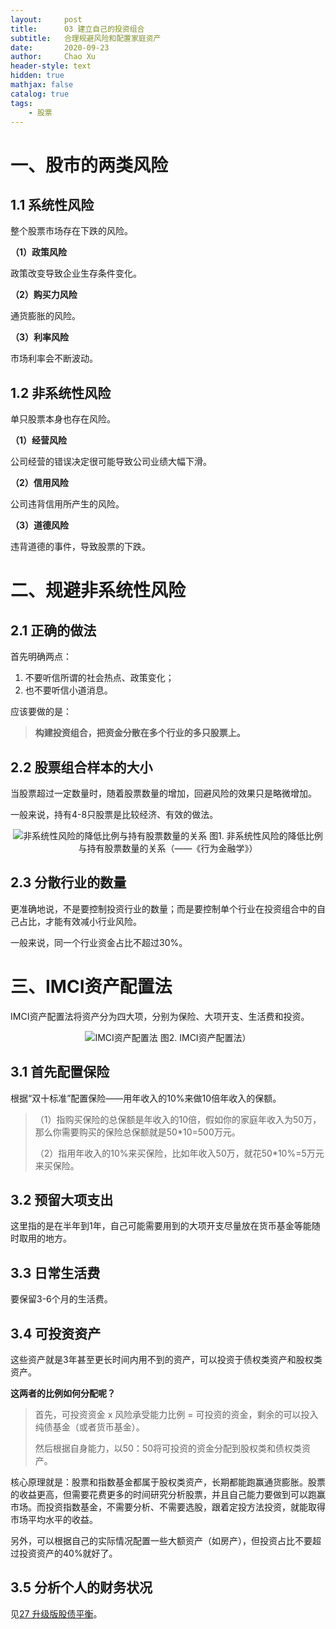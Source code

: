 ```yaml
---
layout:     post
title:      03 建立自己的投资组合 
subtitle:   合理规避风险和配置家庭资产
date:       2020-09-23
author:     Chao Xu
header-style: text
hidden: true 
mathjax: false
catalog: true
tags:
    - 股票
---
```


# 一、股市的两类风险

## 1.1 系统性风险

整个股票市场存在下跌的风险。

**（1）政策风险**

政策改变导致企业生存条件变化。

**（2）购买力风险**

通货膨胀的风险。

**（3）利率风险**

市场利率会不断波动。

## 1.2 非系统性风险

单只股票本身也存在风险。

**（1）经营风险**

公司经营的错误决定很可能导致公司业绩大幅下滑。

**（2）信用风险**

公司违背信用所产生的风险。

**（3）道德风险**

违背道德的事件，导致股票的下跌。

# 二、规避非系统性风险

## 2.1 正确的做法

首先明确两点：

1. 不要听信所谓的社会热点、政策变化；
2. 也不要听信小道消息。

应该要做的是：

> **构建投资组合，把资金分散在多个行业的多只股票上。**

## 2.2 股票组合样本的大小

当股票超过一定数量时，随着股票数量的增加，回避风险的效果只是略微增加。

一般来说，持有4-8只股票是比较经济、有效的做法。

<p align="center">
  <img src="https://i.loli.net/2020/09/23/oGbJnY3eTxKRjfw.png"  title="非系统性风险的降低比例与持有股票数量的关系">
图1. 非系统性风险的降低比例与持有股票数量的关系（——《行为金融学》）
</p>

## 2.3 分散行业的数量

更准确地说，不是要控制投资行业的数量；而是要控制单个行业在投资组合中的自己占比，才能有效减小行业风险。

一般来说，同一个行业资金占比不超过30%。

# 三、IMCI资产配置法

IMCI资产配置法将资产分为四大项，分别为保险、大项开支、生活费和投资。

  <p align="center"><img src="https://i.loli.net/2020/09/24/l6ZVszq9SXTBYg8.png"  title="IMCI资产配置法">
图2. IMCI资产配置法）
</p>

## 3.1 首先配置保险

根据“双十标准”配置保险——用年收入的10%来做10倍年收入的保额。

> （1）指购买保险的总保额是年收入的10倍，假如你的家庭年收入为50万，那么你需要购买的保险总保额就是50*10=500万元。
>
> （2）指用年收入的10%来买保险，比如年收入50万，就花50*10%=5万元来买保险。

## 3.2 预留大项支出

这里指的是在半年到1年，自己可能需要用到的大项开支尽量放在货币基金等能随时取用的地方。

## 3.3 日常生活费

要保留3-6个月的生活费。

## 3.4 可投资资产

这些资产就是3年甚至更长时间内用不到的资产，可以投资于债权类资产和股权类资产。

**这两者的比例如何分配呢？**

> 首先，可投资资金 x 风险承受能力比例 = 可投资的资金，剩余的可以投入纯债基金（或者货币基金）。
>
> 然后根据自身能力，以50：50将可投资的资金分配到股权类和债权类资产。

核心原理就是：股票和指数基金都属于股权类资产，长期都能跑赢通货膨胀。股票的收益更高，但需要花费更多的时间研究分析股票，并且自己能力要做到可以跑赢市场。而投资指数基金，不需要分析、不需要选股，跟着定投方法投资，就能取得市场平均水平的收益。

另外，可以根据自己的实际情况配置一些大额资产（如房产），但投资占比不要超过投资资产的40%就好了。

## 3.5 分析个人的财务状况

见[27 升级版股债平衡](https://cx0512.com/2020/09/30/%E5%8D%87%E7%BA%A7%E7%89%88%E8%82%A1%E5%80%BA%E5%B9%B3%E8%A1%A1/)。